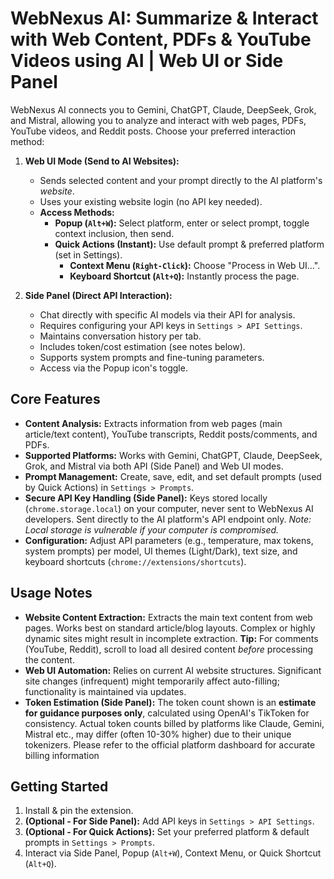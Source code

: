 # WebNexus AI: Summarize & Interact with Web Content, PDFs & YouTube Videos using AI | Web UI or Side Panel

WebNexus AI connects you to Gemini, ChatGPT, Claude, DeepSeek, Grok, and Mistral, allowing you to analyze and interact with web pages, PDFs, YouTube videos, and Reddit posts. Choose your preferred interaction method:

1.  **Web UI Mode (Send to AI Websites):**
    *   Sends selected content and your prompt directly to the AI platform's *website*.
    *   Uses your existing website login (no API key needed).
    *   **Access Methods:**
        *   **Popup (`Alt+W`):** Select platform, enter or select prompt, toggle context inclusion, then send.
        *   **Quick Actions (Instant):** Use default prompt & preferred platform (set in Settings).
            *   **Context Menu (`Right-Click`):** Choose "Process in Web UI...".
            *   **Keyboard Shortcut (`Alt+Q`):** Instantly process the page.

2.  **Side Panel (Direct API Interaction):**
    *   Chat directly with specific AI models via their API for analysis.
    *   Requires configuring your API keys in `Settings > API Settings`.
    *   Maintains conversation history per tab.
    *   Includes token/cost estimation (see notes below).
    *   Supports system prompts and fine-tuning parameters.
    *   Access via the Popup icon's toggle.


## Core Features

*   **Content Analysis:** Extracts information from web pages (main article/text content), YouTube transcripts, Reddit posts/comments, and PDFs.
*   **Supported Platforms:** Works with Gemini, ChatGPT, Claude, DeepSeek, Grok, and Mistral via both API (Side Panel) and Web UI modes.
*   **Prompt Management:** Create, save, edit, and set default prompts (used by Quick Actions) in `Settings > Prompts`.
*   **Secure API Key Handling (Side Panel):** Keys stored locally (`chrome.storage.local`) on your computer, never sent to WebNexus AI developers. Sent directly to the AI platform's API endpoint only. *Note: Local storage is vulnerable if your computer is compromised.*
*   **Configuration:** Adjust API parameters (e.g., temperature, max tokens, system prompts) per model, UI themes (Light/Dark), text size, and keyboard shortcuts (`chrome://extensions/shortcuts`).

## Usage Notes

*   **Website Content Extraction:** Extracts the main text content from web pages. Works best on standard article/blog layouts. Complex or highly dynamic sites might result in incomplete extraction. **Tip:** For comments (YouTube, Reddit), scroll to load all desired content *before* processing the content.
*   **Web UI Automation:** Relies on current AI website structures. Significant site changes (infrequent) might temporarily affect auto-filling; functionality is maintained via updates.
*   **Token Estimation (Side Panel):** The token count shown is an **estimate for guidance purposes only**, calculated using OpenAI's TikToken for consistency. Actual token counts billed by platforms like Claude, Gemini, Mistral etc., may differ (often 10-30% higher) due to their unique tokenizers. Please refer to the official platform dashboard for accurate billing information

## Getting Started

1.  Install & pin the extension.
2.  **(Optional - For Side Panel):** Add API keys in `Settings > API Settings`.
3.  **(Optional - For Quick Actions):** Set your preferred platform & default prompts in `Settings > Prompts`.
4.  Interact via Side Panel, Popup (`Alt+W`), Context Menu, or Quick Shortcut (`Alt+Q`).
